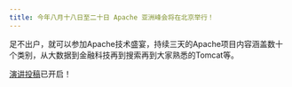 ```yaml
---
title: 今年八月十八日至二十日 Apache 亚洲峰会将在北京举行！
---
```


足不出户，就可以参加Apache技术盛宴，持续三天的Apache项目内容涵盖数十个类别，从大数据到金融科技再到搜索再到大家熟悉的Tomcat等。

[演讲投稿](./zh/cfp.html)已开启！
